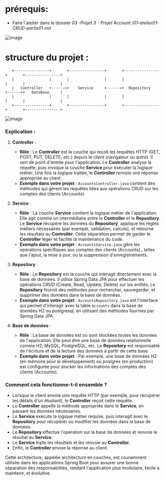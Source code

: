# prérequis:

- Faire l'atelier dans le dossier *03 -Projet 3 - Projet Account /01-atelier01-CRUD-partie01.md*

![image](https://github.com/user-attachments/assets/19d269c7-795b-41eb-b574-8c21b4a9e030)



# structure du projet :

```plaintext
   +----------------+       +----------------+       +----------------+       +----------------+
   |                |       |                |       |                |       |                |
   |   Controller   +------>+    Service     +------>+  Repository    +------>+   Database     |
   |                |       |                |       |                |       |                |
   +----------------+       +----------------+       +----------------+       +----------------+
```

![image](https://github.com/user-attachments/assets/10dc0678-dcf2-4b58-9147-b6516cc51bff)

### Explication :

1. **Controller** :
   - **Rôle** : Le **Controller** est la couche qui reçoit les requêtes HTTP (GET, POST, PUT, DELETE, etc.) depuis le client (navigateur ou autre). Il sert de point d'entrée pour l'application. Le **Controller** analyse la requête, puis invoque la couche **Service** pour exécuter la logique métier. Une fois la logique traitée, le **Controller** renvoie une réponse appropriée au client.
   - **Exemple dans votre projet** : `AccountsController.java` contient des méthodes qui gèrent les requêtes liées aux opérations CRUD sur les comptes des clients (Accounts).

2. **Service** :
   - **Rôle** : La couche **Service** contient la logique métier de l'application. Elle agit comme un intermédiaire entre le **Controller** et le **Repository**. Le **Service** récupère les données du **Repository**, applique les règles métiers nécessaires (par exemple, validation, calculs), et retourne les résultats au **Controller**. Cette séparation permet de garder le **Controller** léger et facilite la maintenance du code.
   - **Exemple dans votre projet** : `AccountsService.java` gère les opérations spécifiques aux comptes des clients (Accounts)., telles que l'ajout, la mise à jour, ou la suppression d'enregistrements.

3. **Repository** :
   - **Rôle** : Le **Repository** est la couche qui interagit directement avec la base de données. Il utilise Spring Data JPA pour effectuer les opérations CRUD (Create, Read, Update, Delete) sur les entités. Le **Repository** fournit des méthodes pour rechercher, sauvegarder, et supprimer des données dans la base de données.
   - **Exemple dans votre projet** : `AccountsRepository.java` est l'interface qui permet d'interagir avec la table `Accounts` dans la base de données H2 ou postgresql, en utilisant des méthodes fournies par Spring Data JPA.

4. **Base de données** :
   - **Rôle** : La base de données est où sont stockées toutes les données de l'application. Elle peut être une base de données relationnelle comme H2, MySQL, PostgreSQL, etc. Le **Repository** est responsable de l'écriture et de la lecture des données à partir de cette base.
   - **Exemple dans votre projet** : Par exemple, une base de données H2 (en mémoire pour le développement) ou postgres (en production) est configurée pour stocker les informations des comptes des clients (Accounts).

### Comment cela fonctionne-t-il ensemble ?

- Lorsque le client envoie une requête HTTP (par exemple, pour récupérer les détails d'un étudiant), le **Controller** reçoit cette requête.
- Le **Controller** appelle la méthode appropriée dans le **Service**, en passant les données nécessaires.
- Le **Service** exécute la logique métier requise, puis interagit avec le **Repository** pour récupérer ou modifier les données dans la base de données.
- Le **Repository** effectue l'opération sur la base de données et renvoie le résultat au **Service**.
- Le **Service** traite les résultats et les renvoie au **Controller**.
- Enfin, le **Controller** envoie la réponse au client.

Cette architecture, appelée architecture en couches, est couramment utilisée dans les applications Spring Boot pour assurer une bonne séparation des responsabilités, rendant l'application plus modulaire, facile à maintenir, et évolutive.
